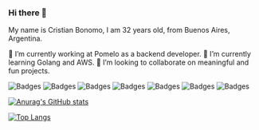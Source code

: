 ### Hi there 👋

<!--
**bonomocristian/bonomocristian** is a ✨ _special_ ✨ repository because its `README.md` (this file) appears on your GitHub profile.

Here are some ideas to get you started:

- 🔭 I’m currently working on ...
- 🌱 I’m currently learning ...
- 👯 I’m looking to collaborate on ...
- 🤔 I’m looking for help with ...
- 💬 Ask me about ...
- 📫 How to reach me: ...
- 😄 Pronouns: ...
- ⚡ Fun fact: ...
-->

My name is Cristian Bonomo, I am 32 years old, from Buenos Aires, Argentina.

🔭 I’m currently working at Pomelo as a backend developer.
🌱 I’m currently learning Golang and AWS.
👯 I’m looking to collaborate on meaningful and fun projects.


![Badges](https://img.shields.io/badge/%20-HTML5-lightgrey?logo=html5) ![Badges](https://img.shields.io/badge/%20-CSS-lightgrey?logo=css3) ![Badges](https://img.shields.io/badge/%20-Javascript-lightgrey?logo=javascript) ![Badges](https://img.shields.io/badge/%20-React-lightgrey?logo=react)  ![Badges](https://img.shields.io/badge/%20-C%23-lightgrey?logo=dotnet)
![Badges](https://img.shields.io/badge/%20-NodeJS-green) ![Badges](https://img.shields.io/badge/%20-MongoDB-lightgrey?logo=mongodb)

[![Anurag's GitHub stats](https://github-readme-stats.vercel.app/api?username=bonomocristian&show_icons=true)](https://github.com/anuraghazra/github-readme-stats)

[![Top Langs](https://github-readme-stats.vercel.app/api/top-langs/?username=bonomocristian&layout=compact)](https://github.com/anuraghazra/github-readme-stats)
